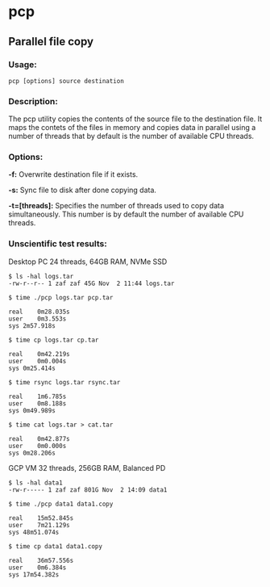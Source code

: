# pcp
## Parallel file copy

### Usage:
`pcp [options] source destination`

### Description:
The pcp utility copies the contents of the source file to the destination file.
It maps the contets of the files in memory and copies data in parallel using
a number of threads that by default is the number of available CPU threads.

### Options:

**-f:** Overwrite destination file if it exists.

**-s:** Sync file to disk after done copying data.

**-t=[threads]:** Specifies the number of threads used
to copy data simultaneously. This number is by default the number of available CPU threads.

### Unscientific test results:

Desktop PC 24 threads, 64GB RAM, NVMe SSD
```
$ ls -hal logs.tar
-rw-r--r-- 1 zaf zaf 45G Nov  2 11:44 logs.tar

$ time ./pcp logs.tar pcp.tar

real	0m28.035s
user	0m3.553s
sys	2m57.918s

$ time cp logs.tar cp.tar

real	0m42.219s
user	0m0.004s
sys	0m25.414s

$ time rsync logs.tar rsync.tar

real	1m6.785s
user	0m8.188s
sys	0m49.989s

$ time cat logs.tar > cat.tar

real	0m42.877s
user	0m0.000s
sys	0m28.206s
```

GCP VM 32 threads, 256GB RAM, Balanced PD
```
$ ls -hal data1
-rw-r----- 1 zaf zaf 801G Nov  2 14:09 data1

$ time ./pcp data1 data1.copy

real	15m52.845s
user	7m21.129s
sys	48m51.074s

$ time cp data1 data1.copy

real	36m57.556s
user	0m6.384s
sys	17m54.382s

```
